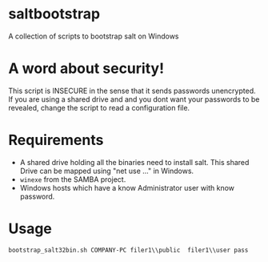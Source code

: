 saltbootstrap
=============

A collection of scripts to bootstrap salt on Windows

# A word about security!
  This script is INSECURE in the sense that it sends passwords unencrypted.
  If you are using a shared drive and and you dont want your passwords to
  be revealed, change the script to read a configuration file. 

# Requirements
  - A shared drive holding all the binaries need to install salt. This shared
    Drive can be mapped using "net use ..." in Windows.
  - `winexe` from the SAMBA project.
  - Windows hosts which have a know Administrator user with know password.
  
# Usage
  
    bootstrap_salt32bin.sh COMPANY-PC filer1\\public  filer1\\user pass


